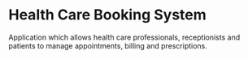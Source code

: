 # Health Care Booking System
Application which allows health care professionals, receptionists and patients to manage appointments, billing and prescriptions. 